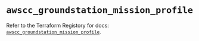 # `awscc_groundstation_mission_profile`

Refer to the Terraform Registory for docs: [`awscc_groundstation_mission_profile`](https://registry.terraform.io/providers/hashicorp/awscc/0.70.0/docs/resources/groundstation_mission_profile).
